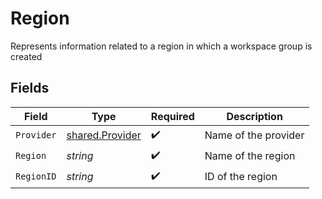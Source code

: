 # Region

Represents information related to a region in which a workspace group is created


## Fields

| Field                                                     | Type                                                      | Required                                                  | Description                                               |
| --------------------------------------------------------- | --------------------------------------------------------- | --------------------------------------------------------- | --------------------------------------------------------- |
| `Provider`                                                | [shared.Provider](../../../pkg/models/shared/provider.md) | :heavy_check_mark:                                        | Name of the provider                                      |
| `Region`                                                  | *string*                                                  | :heavy_check_mark:                                        | Name of the region                                        |
| `RegionID`                                                | *string*                                                  | :heavy_check_mark:                                        | ID of the region                                          |